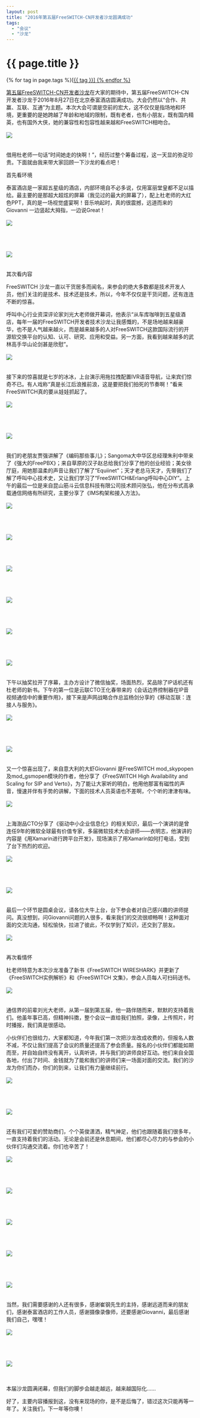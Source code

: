 ```yaml
---
layout: post
title: "2016年第五届FreeSWITCH-CN开发者沙龙圆满成功"
tags:
  - "会议"
  - "沙龙"
---
```


# {{ page.title }}

<div class="tags">
{% for tag in page.tags %}[<a class="tag" href="/tags.html#{{ tag }}">{{ tag }}] {% endfor %}
</div>

[第五届FreeSWITCH-CN开发者沙龙](/fscnds-2016.html)在大家的期待中，第五届FreeSWITCH-CN开发者沙龙于2016年8月27日在北京泰富酒店圆满成功。大会仍然以“合作、共赢、互联、互通”为主题。本次大会可谓是空前的宏大，这不仅仅是指场地和环境，更重要的是她跨越了年龄和地域的限制，既有老者，也有小朋友，既有国内精英，也有国外大侠，她的兼容性和包容性越来越和FreeSWITCH相吻合。
<br><br>
<img src="/images/fscnds-2016/FreeSWITCH-CN-040.jpg" />
<br>
<br><br>
借用杜老师一句话“时间她走的快啊！”，经历过整个筹备过程，这一天显的弥足珍贵。下面就由我来带大家回顾一下沙龙的看点吧！

首先看环境<br>

泰富酒店是一家超五星级的酒店，内部环境自不必多说，仅用富丽堂皇都不足以描绘。最主要的是那超大超炫的屏幕（我见过的最大的屏幕了），配上杜老师的大红色PPT，真的是一场视觉盛宴啊！音乐响起时，真的很震撼，远道而来的Giovanni 一边竖起大拇指，一边说Great！
<br><br>
<img src="/images/fscnds-2016/FreeSWITCH-CN-5.jpg" />
<br>
<br><br>
<br><br>
<img src="/images/fscnds-2016/FreeSWITCH-CN-038.jpg" />
<br>
<br><br>
其次看内容

FreeSWITCH 沙龙一直以干货居多而闻名，来参会的绝大多数都是技术开发人员，他们关注的是技术、技术还是技术，所以，今年不仅仅是干货问题，还有连连不断的惊喜。

呼叫中心行业资深评论家刘光大老师做开幕词，他表示“从车库咖啡到五星级酒店，每年一届的FreeSWITCH开发者技术沙龙让我感慨的，不是场地越来越豪华，也不是人气越来越火，而是越来越多的人对FreeSWITCH这款国际流行的开源软交换平台的认知、认可、研究、应用和受益。另一方面，我看到越来越多的武林高手华山论剑甚是欣慰”。
<br><br>
<img src="/images/fscnds-2016/FreeSWITCH-CN-088.jpg" />
<br>
<br><br>
接下来的惊喜就是七岁的冰冰，上台演示用拖拉拽配置IVR语音导航，让来宾们惊奇不已。有人戏称“真是长江后浪推前浪，这是要把我们拍死的节奏啊！”看来FreeSWITCH真的要从娃娃抓起了。
<br><br>
<img src="/images/fscnds-2016/FreeSWITCH-CN-332.jpg" />
<br>
<br><br>
<br><br>
<img src="/images/fscnds-2016/FreeSWITCH-CN-334.jpg" />
<br>
<br><br>
我们的老朋友贾强讲解了《编码那些事儿》；Sangoma大中华区总经理朱利中带来了《强大的FreePBX》；来自草原的汉子赵总给我们分享了他的创业经验；美女徐厅庭，用她那温柔的声音让我们了解了“Equiinet”；天才老总马天才，先带我们了解了呼叫中心技术史，又让我们学习了“FreeSWITCH&Erlang呼叫中心DIY”。上午的最后一位是来自昆山筋斗云信息科技有限公司技术顾问张弘，他在分布式高承载通信网络有所研究，主要分享了《IMS构架和接入方法》。
<br><br>
<img src="/images/fscnds-2016/FreeSWITCH-CN-323.jpg" />
<br>
<br><br>
<br><br>
<img src="/images/fscnds-2016/FreeSWITCH-CN-309.jpg" />
<br>
<br><br>
<br><br>
<img src="/images/fscnds-2016/FreeSWITCH-CN-120.jpg" />
<br>
<br><br>
<br><br>
<img src="/images/fscnds-2016/FreeSWITCH-CN-096.jpg" />
<br>
<br><br>
<br><br>
<img src="/images/fscnds-2016/FreeSWITCH-CN-063.jpg" />
<br>
<br><br>
<br><br>
<img src="/images/fscnds-2016/FreeSWITCH-CN-059.jpg" />
<br>
<br><br>
下午以抽奖拉开了序幕，主办方设计了微信抽奖，场面热烈，奖品除了IP话机还有杜老师的新书。下午的第一位是云联CTO王化春带来的《会话边界控制器在IP音视频通信中的重要作用》，接下来是声网战略合作总监杨剑分享的《移动互联：连接人与服务》。
<br><br>
<img src="/images/fscnds-2016/FreeSWITCH-CN-260.jpg" />
<br>
<br><br>
<br><br>
<img src="/images/fscnds-2016/FreeSWITCH-CN-216.jpg" />
<br>
<br><br>
又一个惊喜出现了，来自意大利的大虾Giovanni 是FreeSWITCH mod_skypopen及mod_gsmopen模块的作者，他分享了《FreeSWITCH High Availability and Scaling for SIP and Verto》，为了能让大家听的明白，他用他那富有磁性的声音，慢速并伴有手势的讲解，下面的技术人员英语也不差啊，个个听的津津有味。
<br><br>
<img src="/images/fscnds-2016/FreeSWITCH-CN-192.jpg" />
<br>
<br><br>
上海澍品CTO分享了《驱动中小企业信息化》的相关知识，最后一个演讲的是曾连任9年的微软全球最有价值专家，多届微软技术大会讲师——衣明志，他演讲的内容是《用Xamarin进行跨平台开发》，现场演示了用Xamarin如何打电话，受到了台下热烈的欢迎。
<br><br>
<img src="/images/fscnds-2016/FreeSWITCH-CN-047.jpg" />
<br>
<br><br>
<br><br>
<img src="/images/fscnds-2016/FreeSWITCH-CN-175.jpg" />
<br>
<br><br>
最后一个环节是圆桌会议，请各位大牛上台，台下参会者对自己感兴趣的讲师提问。真没想到，问Giovanni问题的人很多，看来我们的交流很顺畅啊！这种面对面的交流沟通，轻松愉快，拉进了彼此，不仅学到了知识，还交到了朋友。
<br><br>
<img src="/images/fscnds-2016/FreeSWITCH-CN-151.jpg" />
<br>
<br><br>
再次看情怀

杜老师特意为本次沙龙准备了新书《FreeSWITCH WIRESHARK》并更新了《FreeSWITCH实例解析》和《FreeSWITCH 文集》，参会人员每人可扫码送书。
<br><br>
<img src="/images/fscnds-2016/FreeSWITCH-CN-1.jpg" />
<br>
<br><br>
通信界的前辈刘光大老师，从第一届到第五届，他一路伴随而来，默默的支持着我们。他虽年事已高，但精神抖擞，整个会议一直给我们拍照，录像，上传照片，时时播报，我们真是很感动。

小伙伴们也很给力，大家都知道，今年我们第一次把沙龙改成收费的，但报名人数不减，不仅让我们提高了会议的质量还提高了参会质量。报名的小伙伴们都能如期而至，并自始自终没有离开，认真听讲，并与我们的讲师良好互动。他们来自全国各地，付出了时间、金钱就为了能和我们的讲师们来一场面对面的交流。我们的沙龙为你们而办，你们的到来，让我们有力量继续前行。
<br><br>
<img src="/images/fscnds-2016/FreeSWITCH-CN-329.jpg" />
<br>
<br><br>
<br><br>
<img src="/images/fscnds-2016/FreeSWITCH-CN-327.jpg" />
<br>
<br><br>
还有我们可爱的赞助商们，个个英俊潇洒，精气神足，他们也跟随着我们很多年，一直支持着我们的活动。无论是会前还是休息期间，他们都尽心尽力的与参会的小伙伴们沟通交流着。你们也辛苦了！
<br><br>
<img src="/images/fscnds-2016/FreeSWITCH-CN-29.jpg" />
<br>
<br><br>
<br><br>
<img src="/images/fscnds-2016/FreeSWITCH-CN-23.jpg" />
<br>
<br><br>
<br><br>
<img src="/images/fscnds-2016/FreeSWITCH-CN-25.jpg" />
<br>
<br><br>
<br><br>
<img src="/images/fscnds-2016/FreeSWITCH-CN-27.jpg" />
<br>
<br><br>
<br><br>
<img src="/images/fscnds-2016/FreeSWITCH-CN-34.jpg" />
<br>
<br><br>
当然，我们需要感谢的人还有很多，感谢崔钢先生的主持，感谢远道而来的朋友们，感谢泰富酒店的工作人员，感谢摄像录像师，还要感谢Giovanni，最后感谢我们自己，嘿嘿！
<br><br>
<img src="/images/fscnds-2016/FreeSWITCH-CN-372.jpg" />
<br>
<br><br>
<br><br>
<img src="/images/fscnds-2016/FreeSWITCH-CN-374.jpg" />
<br>
<br><br>

本届沙龙圆满闭幕，但我们的脚步会越走越远，越来越国际化……

好了，主要内容播报到这，没有来现场的你，是不是后悔了，错过这次只能再等一年了。关注我们，下一年等你噢！


